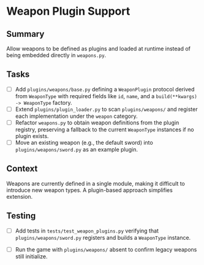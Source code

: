 # Weapon Plugin Support

## Summary
Allow weapons to be defined as plugins and loaded at runtime instead of being embedded directly in `weapons.py`.

## Tasks
- [ ] Add `plugins/weapons/base.py` defining a `WeaponPlugin` protocol derived from `WeaponType` with required fields like `id`, `name`, and a `build(**kwargs) -> WeaponType` factory.
- [ ] Extend `plugins/plugin_loader.py` to scan `plugins/weapons/` and register each implementation under the `weapon` category.
- [ ] Refactor `weapons.py` to obtain weapon definitions from the plugin registry, preserving a fallback to the current `WeaponType` instances if no plugin exists.
- [ ] Move an existing weapon (e.g., the default sword) into `plugins/weapons/sword.py` as an example plugin.

## Context
Weapons are currently defined in a single module, making it difficult to introduce new weapon types. A plugin-based approach simplifies extension.

## Testing
- [ ] Add tests in `tests/test_weapon_plugins.py` verifying that `plugins/weapons/sword.py` registers and builds a `WeaponType` instance.
- [ ] Run the game with `plugins/weapons/` absent to confirm legacy weapons still initialize.

